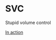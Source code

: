 # SVC
Stupid volume control

[In action](https://www.youtube.com/watch?v=fWjzMmwCfA4&feature=youtu.be)
